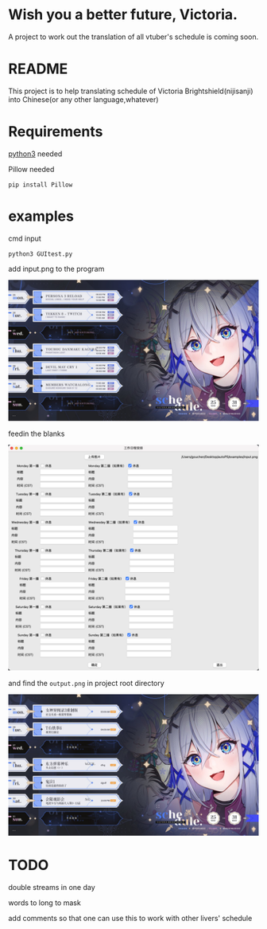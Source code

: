 # Wish you a better future, Victoria.

A project to work out the translation of all vtuber's schedule is coming soon.

# README

This project is to help translating schedule of Victoria Brightshield(nijisanji) into Chinese(or any other language,whatever)

# Requirements

[python3](https://www.python.org/downloads/) needed

Pillow needed

```
pip install Pillow
```

# examples

cmd input

```
python3 GUItest.py
```

add input.png to the program

<img src="examples/input.png">

feedin the blanks

<img src="examples/blanks.png">

and find the `output.png` in project root directory

<img src="examples/output.png">

# TODO

double streams in one day

words to long to mask

add comments so that one can use this to work with other livers' schedule
